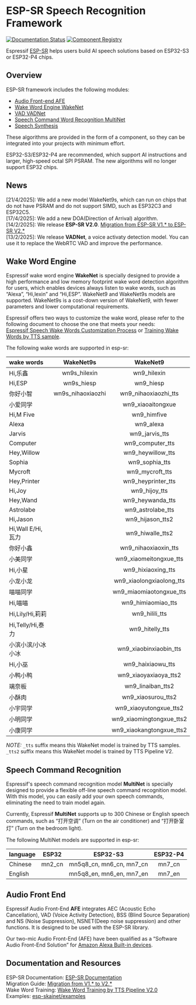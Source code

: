 # ESP-SR Speech Recognition Framework

[![Documentation Status](./docs/_static/sr_doc_latest.svg)](https://docs.espressif.com/projects/esp-sr/en/latest/esp32s3/index.html)
[![Component Registry](https://components.espressif.com/components/espressif/esp-sr/badge.svg)](https://components.espressif.com/components/espressif/esp-sr)

Espressif [ESP-SR](https://github.com/espressif/esp-sr) helps users build AI speech solutions based on ESP32-S3 or ESP32-P4 chips.

Overview
--------

ESP-SR framework includes the following modules:

* [Audio Front-end AFE](https://docs.espressif.com/projects/esp-sr/en/latest/esp32s3/audio_front_end/README.html)
* [Wake Word Engine WakeNet](https://docs.espressif.com/projects/esp-sr/en/latest/esp32s3/wake_word_engine/README.html)
* [VAD VADNet](https://docs.espressif.com/projects/esp-sr/en/latest/esp32s3/vadnet/README.html)
* [Speech Command Word Recognition MultiNet](https://docs.espressif.com/projects/esp-sr/en/latest/esp32s3/speech_command_recognition/README.html)
* [Speech Synthesis](https://docs.espressif.com/projects/esp-sr/en/latest/esp32s3/speech_synthesis/readme.html)

These algorithms are provided in the form of a component, so they can be integrated into your projects with minimum effort.

ESP32-S3/ESP32-P4 are recommended, which support AI instructions and larger, high-speed octal SPI PSRAM.
The new algorithms will no longer support ESP32 chips.

News
----
[21/4/2025]: We add a new model WakeNet9s, which can run on chips that do not have PSRAM and do not support SIMD, such as ESP32C3 and ESP32C5.     
[17/4/2025]: We add a new DOA(Direction of Arrival) algorithm.  
[14/2/2025]: We release **ESP-SR V2.0**. [Migration from ESP-SR V1.* to ESP-SR V2.*](https://docs.espressif.com/projects/esp-sr/en/latest/esp32s3/audio_front_end/migration_guide.html)   
[13/2/2025]: We release **VADNet**, a voice activaty detection model. You can use it to replace the WebRTC VAD and improve the performance.

## Wake Word Engine

Espressif wake word engine **WakeNet** is specially designed to provide a high performance and low memory footprint wake word detection algorithm for users, which enables devices always listen to wake words, such as “Alexa”, “Hi,lexin” and “Hi,ESP”. WakeNet9 and WakeNet9s models are supported. WakeNet9s is a cost-down version of WakeNet9, with fewer parameters and lower computational requirements. 

Espressif offers two ways to customize the wake word, please refer to the following document to choose the one that meets your needs:   
[Espressif Speech Wake Words Customization Process](https://docs.espressif.com/projects/esp-sr/en/latest/esp32s3/wake_word_engine/ESP_Wake_Words_Customization.html) or [Training Wake Words by TTS sample](https://github.com/espressif/esp-sr/issues/88).

The following wake words are supported in esp-sr:

|wake words       |             WakeNet9s           |  WakeNet9              | 
|:--------------- | :------------------------------:| :---------------------:| 
|Hi,乐鑫           |  wn9s_hilexin                   | wn9_hilexin            | 
|Hi,ESP           |  wn9s_hiesp                     | wn9_hiesp              | 
|你好小智          |  wn9s_nihaoxiaozhi               | wn9_nihaoxiaozhi_tts   |
|小爱同学          |                                  | wn9_xiaoaitongxue      | 
|Hi,M Five        |                                  | wn9_himfive            | 
|Alexa            |                                  | wn9_alexa              | 
|Jarvis           |                                  | wn9_jarvis_tts         | 
|Computer         |                                  | wn9_computer_tts       |
|Hey,Willow       |                                  | wn9_heywillow_tts      | 
|Sophia           |                                  | wn9_sophia_tts         |
|Mycroft          |                                  | wn9_mycroft_tts        |
|Hey,Printer      |                                  | wn9_heyprinter_tts     |
|Hi,Joy           |                                  | wn9_hijoy_tts          |
|Hey,Wand         |                                  | wn9_heywanda_tts       |
|Astrolabe        |                                  | wn9_astrolabe_tts      |
|Hi,Jason         |                                  | wn9_hijason_tts2       |
|Hi,Wall E/Hi,瓦力|                                  | wn9_hiwalle_tts2       |
|你好小鑫         |                                  | wn9_nihaoxiaoxin_tts   |
|小美同学         |                                  | wn9_xiaomeitongxue_tts |
|Hi,小星          |                                  | wn9_hixiaoxing_tts     |
|小龙小龙         |                                  | wn9_xiaolongxiaolong_tts    |
|喵喵同学         |                                  | wn9_miaomiaotongxue_tts|
|Hi,喵喵          |                                  | wn9_himiaomiao_tts     |
|Hi,Lily/Hi,莉莉  |                                  | wn9_hilili_tts         |
|Hi,Telly/Hi,泰力 |                                  | wn9_hitelly_tts        |
|小滨小滨/小冰小冰|                                  | wn9_xiaobinxiaobin_tts |
|Hi,小巫          |                                  | wn9_haixiaowu_tts      |
|小鸭小鸭         |                                  | wn9_xiaoyaxiaoya_tts2  |
|璃奈板           |                                  | wn9_linaiban_tts2      |
|小酥肉           |                                  | wn9_xiaosurou_tts2      |
|小宇同学         |                                  | wn9_xiaoyutongxue_tts2  |
|小明同学         |                                  | wn9_xiaomingtongxue_tts2|
|小康同学         |                                  | wn9_xiaokangtongxue_tts2|

*NOTE:* `_tts` suffix means this WakeNet model is trained by TTS samples. `_tts2` suffix means this WakeNet model is trained by TTS Pipeline V2.

## Speech Command Recognition

Espressif's speech command recognition model **MultiNet** is specially designed to provide a flexible off-line speech command recognition model. With this model, you can easily add your own speech commands, eliminating the need to train model again. 

Currently, Espressif **MultiNet** supports up to 300 Chinese or English speech commands, such as “打开空调” (Turn on the air conditioner) and “打开卧室灯” (Turn on the bedroom light).

The following MultiNet models are supported in esp-sr:  

|language         |           ESP32            |         ESP32-S3              |          ESP32-P4             | 
|:--------------- | :-------------------------:| :----------------------------:| :----------------------------:|
|Chinese          | mn2_cn                     | mn5q8_cn, mn6_cn, mn7_cn      |  mn7_cn                       |
|English          |                            | mn5q8_en, mn6_en, mn7_en      |  mn7_en                       |

## Audio Front End

Espressif Audio Front-End **AFE** integrates AEC (Acoustic Echo Cancellation), VAD (Voice Activity Detection), BSS (Blind Source Separation) and NS (Noise Suppression), NSNET(Deep noise suppression) and other functions. It is designed to be used with the ESP-SR library.

Our two-mic Audio Front-End (AFE) have been qualified as a “Software Audio Front-End Solution” for [Amazon Alexa Built-in devices](https://developer.amazon.com/en-US/alexa/solution-providers/alexa-connect-kit).


## Documentation and Resources

ESP-SR Documentation: [ESP-SR Documentation](https://docs.espressif.com/projects/esp-sr/en/latest/esp32s3/index.html)   
Migration Guide: [Migration from V1.* to V2.*](https://docs.espressif.com/projects/esp-sr/en/latest/esp32s3/audio_front_end/migration_guide.html)  
Wake Word Training: [Wake Word Training by TTS Pipeline V2.0](https://github.com/espressif/esp-sr/issues/88)  
Examples: [esp-skainet/examples](https://github.com/espressif/esp-skainet)  

